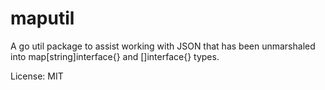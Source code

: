 # maputil
A go util package to assist working with JSON that has been unmarshaled into map[string]interface{} and []interface{} types.

License: MIT
